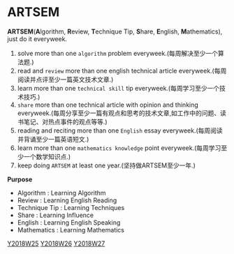 # **ARTSEM**
**ARTSEM**(**A**lgorithm, **R**eview, **T**echnique Tip, **S**hare, **E**nglish, **M**athematics), just do it everyweek.

1. solve more than one `algorithm` problem everyweek.(每周解决至少一个算法题.)
2. read and `review` more than one english technical article everyweek.(每周阅读并点评至少一篇英文技术文章.)
3. learn more than one `technical skill` tip everyweek.(每周学习至少一个技术技巧.)
4. `share` more than one technical article with opinion and thinking everyweek.(每周分享至少一篇有观点和思考的技术文章,如工作中的问题、读书笔记、对热点事件的观点等等.)
5. reading and reciting more than one `English` essay everyweek.(每周阅读并背诵至少一篇英语短文.)
6. learn more than one `mathematics knowledge` point everyweek.(每周学习至少一个数学知识点.)
7. keep doing `ARTSEM` at least one year.(坚持做ARTSEM至少一年.)


**Purpose**

- Algorithm : Learning Algorithm
- Review : Learning English Reading
- Technique Tip : Learning Techniques
- Share : Learning Influence
- English : Learning English Speaking
- Mathematics : Learning Mathematics

[Y2018W25](./Y2018W25/)
[Y2018W26](./Y2018W26/)
[Y2018W27](./Y2018W27/)
